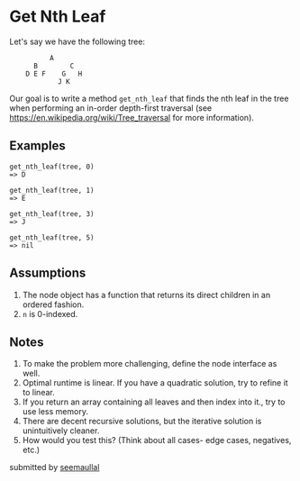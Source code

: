 # Get Nth Leaf

Let's say we have the following tree:
```
          A
      B        C
    D E F    G   H
            J K
```

Our goal is to write a method `get_nth_leaf` that finds the nth leaf in the tree when performing an in-order depth-first traversal (see https://en.wikipedia.org/wiki/Tree_traversal for more information).

## Examples
```
get_nth_leaf(tree, 0)
=> D

get_nth_leaf(tree, 1)
=> E

get_nth_leaf(tree, 3)
=> J

get_nth_leaf(tree, 5)
=> nil
```

## Assumptions
1. The node object has a function that returns its direct children in an ordered fashion.
2. `n` is 0-indexed.

## Notes
1. To make the problem more challenging, define the node interface as well.
2. Optimal runtime is linear. If you have a quadratic solution, try to refine it to linear.
3. If you return an array containing all leaves and then index into it., try to use less memory.
4. There are decent recursive solutions, but the iterative solution is unintuitively cleaner.
5. How would you test this?
(Think about all cases- edge cases, negatives, etc.)

submitted by [seemaullal](https://github.com/seemaullal)
